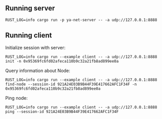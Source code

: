 ## Running server

`RUST_LOG=info cargo run -p ya-net-server -- -a udp://127.0.0.1:8888`

## Running client

Initialize session with server:

`RUST_LOG=info cargo run --example client -- -a udp://127.0.0.1:8888 init -n 0x95369fc6fd02afeca110b9c32a21fb8ad899ee0a`

Query information about Node:

`RUST_LOG=info cargo run --example client -- -a udp://127.0.0.1:8888 find-node --session-id 921A24E03B9B44F39E417662AFC1F34F -n 0x95369fc6fd02afeca110b9c32a21fb8ad899ee0a`

Ping node:

`RUST_LOG=info cargo run --example client -- -a udp://127.0.0.1:8888 ping --session-id 921A24E03B9B44F39E417662AFC1F34F`
